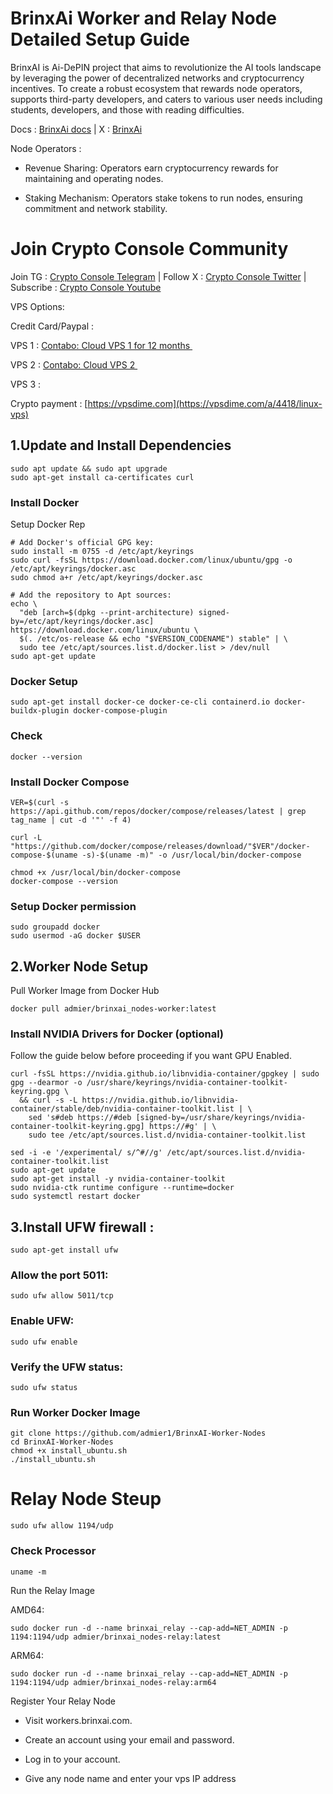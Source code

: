 # BrinxAi Worker and Relay Node Detailed Setup Guide

BrinxAI is Ai-DePIN project that aims to revolutionize the AI tools landscape by leveraging the power of decentralized networks and cryptocurrency incentives. To  create a robust ecosystem that rewards node operators, supports third-party developers, and caters to various user needs including students, developers, and those with reading difficulties.

Docs : [BrinxAi docs](https://brinxai.gitbook.io/brinxai-depin-ai) | X : [BrinxAi](https://x.com/BrinxAi_Labs)

Node Operators : 

- Revenue Sharing: Operators earn cryptocurrency rewards for maintaining and operating nodes.

- Staking Mechanism: Operators stake tokens to run nodes, ensuring commitment and network stability.

# Join Crypto Console Community

Join TG : [Crypto Console Telegram](https://t.me/cryptoconsol) | Follow X : [Crypto Console Twitter](https://www.x.com/cryptoconsol) | Subscribe : [Crypto Console Youtube](https://www.youtube.com/@cryptoconsole)

VPS Options:

Credit Card/Paypal : 

VPS 1 : <a href="https://www.jdoqocy.com/click-101278318-15692486" target="_top">Contabo: Cloud VPS 1 for 12 months </a><img src="https://www.tqlkg.com/image-101278318-15692486" width="1" height="1" border="0"/>

VPS 2 : <a href="https://www.tkqlhce.com/click-101278318-13796472" target="_top">Contabo: Cloud VPS 2 </a><img src="https://www.awltovhc.com/image-101278318-13796472" width="1" height="1" border="0"/>

VPS 3 : <script type="text/javascript" language="javascript" src="https://www.kqzyfj.com/placeholder-55516689?target=_top&mouseover=N"></script>

Crypto payment : [https://vpsdime.com](https://vpsdime.com/a/4418/linux-vps)

## 1.Update and Install Dependencies
```
sudo apt update && sudo apt upgrade
sudo apt-get install ca-certificates curl
```

### Install Docker

Setup Docker Rep

```
# Add Docker's official GPG key:
sudo install -m 0755 -d /etc/apt/keyrings
sudo curl -fsSL https://download.docker.com/linux/ubuntu/gpg -o /etc/apt/keyrings/docker.asc
sudo chmod a+r /etc/apt/keyrings/docker.asc

# Add the repository to Apt sources:
echo \
  "deb [arch=$(dpkg --print-architecture) signed-by=/etc/apt/keyrings/docker.asc] https://download.docker.com/linux/ubuntu \
  $(. /etc/os-release && echo "$VERSION_CODENAME") stable" | \
  sudo tee /etc/apt/sources.list.d/docker.list > /dev/null
sudo apt-get update
```

### Docker Setup

```
sudo apt-get install docker-ce docker-ce-cli containerd.io docker-buildx-plugin docker-compose-plugin
```
### Check
```
docker --version
```
### Install Docker Compose
```
VER=$(curl -s https://api.github.com/repos/docker/compose/releases/latest | grep tag_name | cut -d '"' -f 4)

curl -L "https://github.com/docker/compose/releases/download/"$VER"/docker-compose-$(uname -s)-$(uname -m)" -o /usr/local/bin/docker-compose

chmod +x /usr/local/bin/docker-compose
docker-compose --version
```
### Setup Docker permission
```
sudo groupadd docker
sudo usermod -aG docker $USER
```

## 2.Worker Node Setup

Pull Worker Image from Docker Hub

```
docker pull admier/brinxai_nodes-worker:latest
```
### Install NVIDIA Drivers for Docker (optional)

Follow the guide below before proceeding if you want GPU Enabled.

```
curl -fsSL https://nvidia.github.io/libnvidia-container/gpgkey | sudo gpg --dearmor -o /usr/share/keyrings/nvidia-container-toolkit-keyring.gpg \
  && curl -s -L https://nvidia.github.io/libnvidia-container/stable/deb/nvidia-container-toolkit.list | \
    sed 's#deb https://#deb [signed-by=/usr/share/keyrings/nvidia-container-toolkit-keyring.gpg] https://#g' | \
    sudo tee /etc/apt/sources.list.d/nvidia-container-toolkit.list
```
```
sed -i -e '/experimental/ s/^#//g' /etc/apt/sources.list.d/nvidia-container-toolkit.list
sudo apt-get update
sudo apt-get install -y nvidia-container-toolkit
sudo nvidia-ctk runtime configure --runtime=docker
sudo systemctl restart docker
```


## 3.Install UFW firewall : 
```
sudo apt-get install ufw
```

### Allow the port 5011:

```
sudo ufw allow 5011/tcp
```
### Enable UFW:

```
sudo ufw enable
```
### Verify the UFW status:

```
sudo ufw status
```

### Run Worker Docker Image

```
git clone https://github.com/admier1/BrinxAI-Worker-Nodes
cd BrinxAI-Worker-Nodes
chmod +x install_ubuntu.sh
./install_ubuntu.sh
```

# Relay Node Steup
```
sudo ufw allow 1194/udp
```

### Check Processor
```
uname -m
```
Run the Relay Image

AMD64:

```
sudo docker run -d --name brinxai_relay --cap-add=NET_ADMIN -p 1194:1194/udp admier/brinxai_nodes-relay:latest
```
ARM64:

```
sudo docker run -d --name brinxai_relay --cap-add=NET_ADMIN -p 1194:1194/udp admier/brinxai_nodes-relay:arm64
```


Register Your Relay Node

- Visit workers.brinxai.com.

- Create an account using your email and password.

- Log in to your account.

- Give any node name and enter your vps IP address
